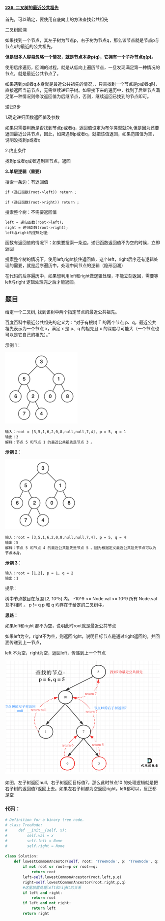 #### [236. 二叉树的最近公共祖先](https://leetcode.cn/problems/lowest-common-ancestor-of-a-binary-tree/)

首先，可以确定，要使用自底向上的方法查找公共祖先

二叉树回溯

如果找到一个节点，其左子树为节点p，右子树为节点q，那么该节点就是节点p与节点q的最近的公共祖先。

**但是很多人容易忽略一个情况，就是节点本身p(q)，它拥有一个子孙节点q(p)。**

使用后序遍历，回溯的过程，就是从低向上遍历节点，一旦发现满足第一种情况的节点，就是最近公共节点了。

如果遇到p或者q本身就是最近公共祖先的情况，，只需找到一个节点是p或者q时，直接返回当前节点，无需继续递归子树。如果接下来的遍历中，找到了后继节点满足第一种情况则修改返回值为后继节点，否则，继续返回已找到的节点即可。

递归3步

1.确定递归函数返回值及参数

如果只需要判断是否找到节点p或者q，返回值设定为布尔类型就Ok,但是因为还要返回最近公共节点，因此，如果遇到p或者q，就把该值返回，如果范围值为空，说明没找到p或者q

2.终止条件

找到p或者q或者遇到空节点，返回

**3.单层逻辑（重要）**

搜索一条边：有返回值

```
if (递归函数(root->left)) return ;

if (递归函数(root->right)) return ;
```

搜索整个树：不需要返回值

```
left = 递归函数(root->left);
right = 递归函数(root->right);
left与right的逻辑处理;
```

函数有返回值的情况下：如果要搜索一条边，递归函数返回值不为空的时候，立即返回

搜索整个树的情况下，使用left,right接住返回值，这个left，right后序还有逻辑处理的需要，就是后序遍历中，处理中间节点的逻辑（隐形回溯）

在代码的后序遍历中，如果想利用left和right做逻辑处理，不能立刻返回，需要等left与right 逻辑处理完之后才能返回。

## 题目

给定一个二叉树, 找到该树中两个指定节点的最近公共祖先。

百度百科中最近公共祖先的定义为：“对于有根树 T 的两个节点 p、q，最近公共祖先表示为一个节点 x，满足 x 是 p、q 的祖先且 x 的深度尽可能大（一个节点也可以是它自己的祖先）。”

 

示例 1：

![image-20220815092414418](../../assets/image-20220815092414418.png)

```
输入：root = [3,5,1,6,2,0,8,null,null,7,4], p = 5, q = 1
输出：3
解释：节点 5 和节点 1 的最近公共祖先是节点 3 。
```

**示例 2：**

![image-20220815092453498](../../assets/image-20220815092453498.png)

```
输入：root = [3,5,1,6,2,0,8,null,null,7,4], p = 5, q = 4
输出：5
解释：节点 5 和节点 4 的最近公共祖先是节点 5 。因为根据定义最近公共祖先节点可以为节点本身。
```

**示例 3：**

```
输入：root = [1,2], p = 1, q = 2
输出：1
```

提示：

树中节点数目在范围 [2, 10^5] 内。
-10^9 <= Node.val <= 10^9
所有 Node.val 互不相同 。
p != q
p 和 q 均存在于给定的二叉树中。

**思路：**

如果left和right 都不为空，说明此时root就是最近公共节点

如果left为空，right不为空，则返回right，说明目标节点是通过right返回的，并回溯传递到上一节点，

left 不为空，right为空，返回left，传递到上一个节点

<img src="../../assets/image-20220815100413781.png" alt="image-20220815100413781" style="zoom:67%;" />

如图，左子树返回null，右子树返回目标值7，那么此时节点10 的处理逻辑就是把右子树的返回值7返回上去。如果左右子树都为空返回right，left都可以，反正都是空

### 代码：

```python
# Definition for a binary tree node.
# class TreeNode:
#     def __init__(self, x):
#         self.val = x
#         self.left = None
#         self.right = None

class Solution:
    def lowestCommonAncestor(self, root: 'TreeNode', p: 'TreeNode', q: 'TreeNode') -> 'TreeNode':
        if not root or root==p or root==q:
            return root
        left=self.lowestCommonAncestor(root.left,p,q)
        right=self.lowestCommonAncestor(root.right,p,q)
		#这里放置处理left和right的关系
        if left and right:
            return root
        if left and not right:
            return left
        return right
```

